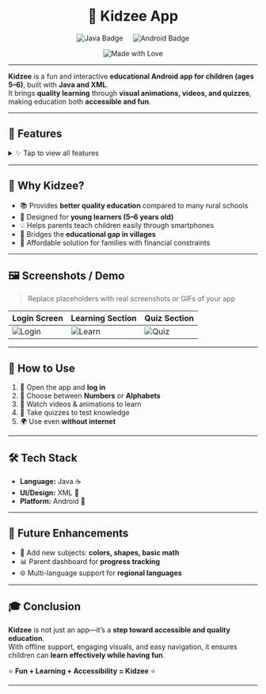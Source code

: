 <h1 align="center">🧸 Kidzee App</h1>

<p align="center">
  <img src="https://img.shields.io/badge/Language-Java-red?logo=openjdk&logoColor=white" alt="Java Badge" />
  &nbsp;&nbsp;&nbsp;
  <img src="https://img.shields.io/badge/Platform-Android-green?logo=android&logoColor=white" alt="Android Badge" />
</p>

<p align="center">
  <img src="https://img.shields.io/badge/Made%20With-%E2%9D%A4-red" alt="Made with Love" />
</p>

---

**Kidzee** is a fun and interactive **educational Android app for children (ages 5–6)**, built with **Java and XML**.  
It brings **quality learning** through **visual animations, videos, and quizzes**, making education both **accessible and fun**.  
 
 

---

## 🎯 Features  

<details>
<summary>✨ Tap to view all features</summary>

- 🎓 **Login Screen** → Simple, child-friendly access  
- 🔢 **Learn Numbers & Alphabets** → With videos & animations  
- 📝 **Quiz Section** → Fun, interactive quizzes  
- 📱 **User-Friendly Interface** → Easy navigation for kids  
- 🌍 **Offline Access** → Learn anywhere, anytime  
- 🎮 **Fun + Learning** → A true "play while you learn" experience  

</details>  

---

## 🌟 Why Kidzee?  

- 📚 Provides **better quality education** compared to many rural schools  
- 👶 Designed for **young learners (5–6 years old)**  
- 💡 Helps parents teach children easily through smartphones  
- 🌱 Bridges the **educational gap in villages**  
- 🏫 Affordable solution for families with financial constraints  

---

## 🖼️ Screenshots / Demo  

> Replace placeholders with real screenshots or GIFs of your app  

| Login Screen | Learning Section | Quiz Section |
|--------------|-----------------|--------------|
| ![Login](https://via.placeholder.com/200x400.png?text=Login) | ![Learn](https://via.placeholder.com/200x400.png?text=Learning) | ![Quiz](https://via.placeholder.com/200x400.png?text=Quiz) |

---

## 🚀 How to Use  

1. 📲 Open the app and **log in**  
2. 🔢 Choose between **Numbers** or **Alphabets**  
3. 🎥 Watch videos & animations to learn  
4. 📝 Take quizzes to test knowledge  
5. 🌍 Use even **without internet**  

---

## 🛠️ Tech Stack  

- **Language:** Java ☕  
- **UI/Design:** XML 🎨  
- **Platform:** Android 🤖  

---

## 🔮 Future Enhancements  

- 🎨 Add new subjects: **colors, shapes, basic math**  
- 📊 Parent dashboard for **progress tracking**  
- 🌐 Multi-language support for **regional languages**  

---

## 🎓 Conclusion  

**Kidzee** is not just an app—it’s a **step toward accessible and quality education**.  
With offline support, engaging visuals, and easy navigation, it ensures children can **learn effectively while having fun**.  

⭐ **Fun + Learning + Accessibility = Kidzee** ⭐  

---
